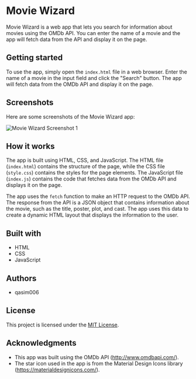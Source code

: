 # Movie Wizard

Movie Wizard is a web app that lets you search for information about movies using the OMDb API. You can enter the name of a movie and the app will fetch data from the API and display it on the page.

## Getting started

To use the app, simply open the `index.html` file in a web browser. Enter the name of a movie in the input field and click the "Search" button. The app will fetch data from the OMDb API and display it on the page.

## Screenshots

Here are some screenshots of the Movie Wizard app:

![Movie Wizard Screenshot 1](./screenshots/movie-wizard-1.png)

## How it works

The app is built using HTML, CSS, and JavaScript. The HTML file (`index.html`) contains the structure of the page, while the CSS file (`style.css`) contains the styles for the page elements. The JavaScript file (`index.js`) contains the code that fetches data from the OMDb API and displays it on the page.

The app uses the `fetch` function to make an HTTP request to the OMDb API. The response from the API is a JSON object that contains information about the movie, such as the title, poster, plot, and cast. The app uses this data to create a dynamic HTML layout that displays the information to the user.

## Built with

- HTML
- CSS
- JavaScript

## Authors

- qasim006

## License

This project is licensed under the [MIT License](https://opensource.org/licenses/MIT).

## Acknowledgments

- This app was built using the OMDb API (http://www.omdbapi.com/).
- The star icon used in the app is from the Material Design Icons library (https://materialdesignicons.com/).

